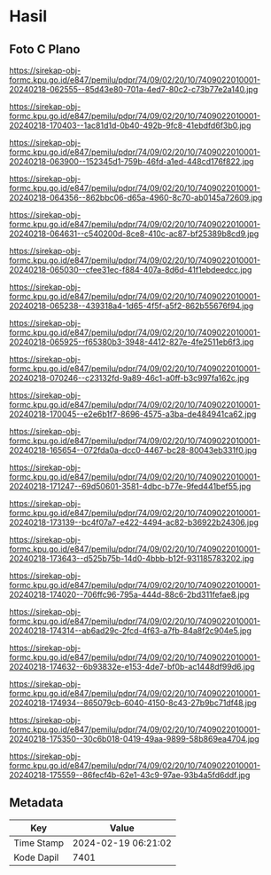 # Hasil

## Foto C Plano

https://sirekap-obj-formc.kpu.go.id/e847/pemilu/pdpr/74/09/02/20/10/7409022010001-20240218-062555--85d43e80-701a-4ed7-80c2-c73b77e2a140.jpg

https://sirekap-obj-formc.kpu.go.id/e847/pemilu/pdpr/74/09/02/20/10/7409022010001-20240218-170403--1ac81d1d-0b40-492b-9fc8-41ebdfd6f3b0.jpg

https://sirekap-obj-formc.kpu.go.id/e847/pemilu/pdpr/74/09/02/20/10/7409022010001-20240218-063900--152345d1-759b-46fd-a1ed-448cd176f822.jpg

https://sirekap-obj-formc.kpu.go.id/e847/pemilu/pdpr/74/09/02/20/10/7409022010001-20240218-064356--862bbc06-d65a-4960-8c70-ab0145a72609.jpg

https://sirekap-obj-formc.kpu.go.id/e847/pemilu/pdpr/74/09/02/20/10/7409022010001-20240218-064631--c540200d-8ce8-410c-ac87-bf25389b8cd9.jpg

https://sirekap-obj-formc.kpu.go.id/e847/pemilu/pdpr/74/09/02/20/10/7409022010001-20240218-065030--cfee31ec-f884-407a-8d6d-41f1ebdeedcc.jpg

https://sirekap-obj-formc.kpu.go.id/e847/pemilu/pdpr/74/09/02/20/10/7409022010001-20240218-065238--439318a4-1d65-4f5f-a5f2-862b55676f94.jpg

https://sirekap-obj-formc.kpu.go.id/e847/pemilu/pdpr/74/09/02/20/10/7409022010001-20240218-065925--f65380b3-3948-4412-827e-4fe2511eb6f3.jpg

https://sirekap-obj-formc.kpu.go.id/e847/pemilu/pdpr/74/09/02/20/10/7409022010001-20240218-070246--c23132fd-9a89-46c1-a0ff-b3c997fa162c.jpg

https://sirekap-obj-formc.kpu.go.id/e847/pemilu/pdpr/74/09/02/20/10/7409022010001-20240218-170045--e2e6b1f7-8696-4575-a3ba-de484941ca62.jpg

https://sirekap-obj-formc.kpu.go.id/e847/pemilu/pdpr/74/09/02/20/10/7409022010001-20240218-165654--072fda0a-dcc0-4467-bc28-80043eb331f0.jpg

https://sirekap-obj-formc.kpu.go.id/e847/pemilu/pdpr/74/09/02/20/10/7409022010001-20240218-171247--69d50601-3581-4dbc-b77e-9fed441bef55.jpg

https://sirekap-obj-formc.kpu.go.id/e847/pemilu/pdpr/74/09/02/20/10/7409022010001-20240218-173139--bc4f07a7-e422-4494-ac82-b36922b24306.jpg

https://sirekap-obj-formc.kpu.go.id/e847/pemilu/pdpr/74/09/02/20/10/7409022010001-20240218-173643--d525b75b-14d0-4bbb-b12f-931185783202.jpg

https://sirekap-obj-formc.kpu.go.id/e847/pemilu/pdpr/74/09/02/20/10/7409022010001-20240218-174020--706ffc96-795a-444d-88c6-2bd311fefae8.jpg

https://sirekap-obj-formc.kpu.go.id/e847/pemilu/pdpr/74/09/02/20/10/7409022010001-20240218-174314--ab6ad29c-2fcd-4f63-a7fb-84a8f2c904e5.jpg

https://sirekap-obj-formc.kpu.go.id/e847/pemilu/pdpr/74/09/02/20/10/7409022010001-20240218-174632--6b93832e-e153-4de7-bf0b-ac1448df99d6.jpg

https://sirekap-obj-formc.kpu.go.id/e847/pemilu/pdpr/74/09/02/20/10/7409022010001-20240218-174934--865079cb-6040-4150-8c43-27b9bc71df48.jpg

https://sirekap-obj-formc.kpu.go.id/e847/pemilu/pdpr/74/09/02/20/10/7409022010001-20240218-175350--30c6b018-0419-49aa-9899-58b869ea4704.jpg

https://sirekap-obj-formc.kpu.go.id/e847/pemilu/pdpr/74/09/02/20/10/7409022010001-20240218-175559--86fecf4b-62e1-43c9-97ae-93b4a5fd6ddf.jpg


## Metadata

| Key        | Value               |
| ---------- | ------------------- |
| Time Stamp | 2024-02-19 06:21:02 |
| Kode Dapil | 7401                |



